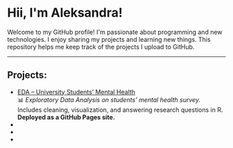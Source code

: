 # Hii, I'm Aleksandra!

Welcome to my GitHub profile! I'm passionate about programming and new technologies. I enjoy sharing my projects and learning new things. This repository helps me keep track of the projects I upload to GitHub.

---

## Projects: 
- [EDA – University Students’ Mental Health](https://aleksandrak671.github.io/EDA-Zdrowie-psychiczne-Student-w-University-Students-Mental-Health-/)  
  📊 *Exploratory Data Analysis on students' mental health survey.*  
  Includes cleaning, visualization, and answering research questions in R.  
  **Deployed as a GitHub Pages site.**
-
-
-
